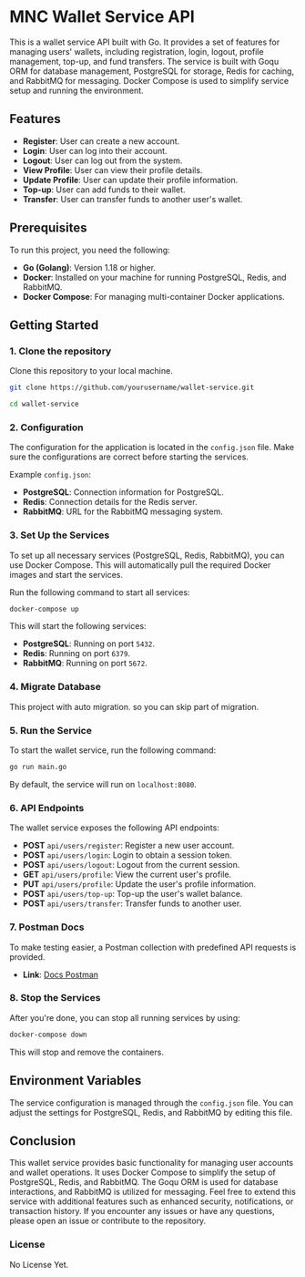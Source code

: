 # MNC Wallet Service API
This is a wallet service API built with Go. It provides a set of features for managing users' wallets, including registration, login, logout, profile management, top-up, and fund transfers. The service is built with Goqu ORM for database management, PostgreSQL for storage, Redis for caching, and RabbitMQ for messaging. Docker Compose is used to simplify service setup and running the environment.

## Features
- **Register**: User can create a new account.
- **Login**: User can log into their account.
- **Logout**: User can log out from the system.
- **View Profile**: User can view their profile details.
- **Update Profile**: User can update their profile information.
- **Top-up**: User can add funds to their wallet.
- **Transfer**: User can transfer funds to another user's wallet.

## Prerequisites
To run this project, you need the following:

- **Go (Golang)**: Version 1.18 or higher.
- **Docker**: Installed on your machine for running PostgreSQL, Redis, and RabbitMQ.
- **Docker Compose**: For managing multi-container Docker applications.

## Getting Started

### 1. Clone the repository
Clone this repository to your local machine.

```bash
git clone https://github.com/yourusername/wallet-service.git

cd wallet-service
```

### 2. Configuration
The configuration for the application is located in the `config.json` file. Make sure the configurations are correct before starting the services.

Example `config.json`:


- **PostgreSQL**: Connection information for PostgreSQL.
- **Redis**: Connection details for the Redis server.
- **RabbitMQ**: URL for the RabbitMQ messaging system.

### 3. Set Up the Services
To set up all necessary services (PostgreSQL, Redis, RabbitMQ), you can use Docker Compose. This will automatically pull the required Docker images and start the services.

Run the following command to start all services:

```bash
docker-compose up
```

This will start the following services:

- **PostgreSQL**: Running on port `5432`.
- **Redis**: Running on port `6379`.
- **RabbitMQ**: Running on port `5672`.

### 4. Migrate Database
This project with auto migration. so you can skip part of migration.

### 5. Run the Service
To start the wallet service, run the following command:

``` bash
go run main.go
```

By default, the service will run on `localhost:8080`.

### 6. API Endpoints
The wallet service exposes the following API endpoints:

- **POST** `api/users/register`: Register a new user account.
- **POST** `api/users/login`: Login to obtain a session token.
- **POST** `api/users/logout`: Logout from the current session.
- **GET** `api/users/profile`: View the current user's profile.
- **PUT** `api/users/profile`: Update the user's profile information.
- **POST** `api/users/top-up`: Top-up the user's wallet balance.
- **POST** `api/users/transfer`: Transfer funds to another user.

### 7. Postman Docs
To make testing easier, a Postman collection with predefined API requests is provided. 
- **Link**: [Docs Postman](https://documenter.getpostman.com/view/36497926/2sAYXEEy7c)

### 8. Stop the Services
After you're done, you can stop all running services by using:

```bash
docker-compose down
```

This will stop and remove the containers.

## Environment Variables
The service configuration is managed through the `config.json` file. You can adjust the settings for PostgreSQL, Redis, and RabbitMQ by editing this file.

## Conclusion
This wallet service provides basic functionality for managing user accounts and wallet operations. It uses Docker Compose to simplify the setup of PostgreSQL, Redis, and RabbitMQ. The Goqu ORM is used for database interactions, and RabbitMQ is utilized for messaging.
Feel free to extend this service with additional features such as enhanced security, notifications, or transaction history. If you encounter any issues or have any questions, please open an issue or contribute to the repository.

### License
No License Yet.




